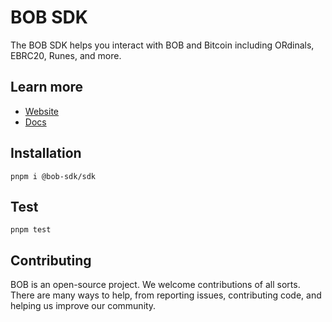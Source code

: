 # BOB SDK

The BOB SDK helps you interact with BOB and Bitcoin including ORdinals, EBRC20, Runes, and more.

## Learn more

- [Website](https://www.gobob.xyz/)
- [Docs](https://docs.gobob.xyz/)

## Installation

```shell
pnpm i @bob-sdk/sdk
```

## Test

```shell
pnpm test
```

## Contributing

BOB is an open-source project. We welcome contributions of all sorts. There are many ways to help, from reporting issues, contributing code, and helping us improve our community.
